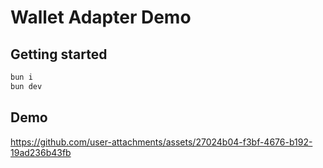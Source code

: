 # Wallet Adapter Demo

## Getting started
```bash
bun i
bun dev
```

## Demo

https://github.com/user-attachments/assets/27024b04-f3bf-4676-b192-19ad236b43fb

